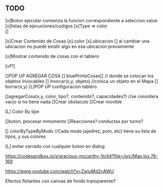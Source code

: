 ## TODO

[x]Boton ejecutar comienza la funcion correspondiente a seleccion.value
[x]listas de ejecuciones/codigos
[x]Type => color  
[]

[x]Crear Contenido de Cosas
[x].color
[x].ubicacion
[] al cambiar una ubicacion no puede existir algo en esa ubicacion previamente

[x]Mostrar contenido de cosas con el tablero

[vf?]

[]POP UP AGREGAR COSA
[] bluePrintsCosas[] // donde se colocan los objetos invocables
[] invocar(x,y, objeto) //coloca un objeto en el Mapa
[] borrar(x,y)
[L]POP UP configuracion tablero

[]agregarCosa(x,y, color, tipo?, contenido?, capacidades?)
//se considera vacio si no tiene nada
[]Crear obstaculo
[]Crear movible

[L] Color By tipe

[]boton, procesar mmomento
[]Reacciones? conductas por turno?

[] colorByTypeByModo
//Cada modo (ajedrez, pom, etc) tiene su lista de tipos, y sus colores

[L] evitar cerrado con cualquier boton en dialog

https://codesandbox.io/s/gracious-mccarthy-1tctl4?file=/src/Map.tsx:76-169

https://www.youtube.com/watch?v=ZwIuMd2nAWU

Efectos flotantes con canvas de fondo transparente?

